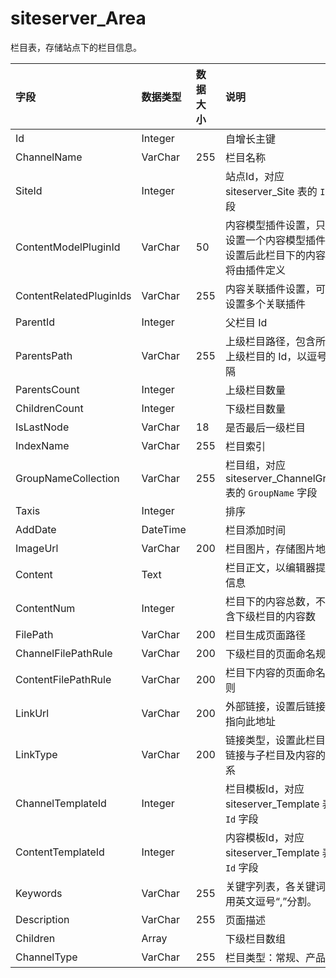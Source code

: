 # siteserver_Area

栏目表，存储站点下的栏目信息。

| 字段 | 数据类型 | 数据大小 | 说明 |
| :----- | :----- | :----- | :----- |
|Id|	Integer|		|自增长主键|
|ChannelName|	VarChar|	255	|栏目名称|
|SiteId|	Integer|		|站点Id，对应 siteserver_Site 表的 `Id` 字段 |
|ContentModelPluginId	| VarChar |	50	|内容模型插件设置，只能设置一个内容模型插件，设置后此栏目下的内容表将由插件定义|
|ContentRelatedPluginIds|	VarChar|	255	|内容关联插件设置，可以设置多个关联插件|
|ParentId	|Integer|		|父栏目 Id|
|ParentsPath	|VarChar|	255	|上级栏目路径，包含所有上级栏目的 Id，以逗号分隔|
|ParentsCount	|Integer|		|上级栏目数量|
|ChildrenCount	|Integer|		|下级栏目数量|
|IsLastNode|	VarChar	|18	|是否最后一级栏目|
|IndexName	|VarChar|	255	|栏目索引|
|GroupNameCollection|	VarChar|	255	|栏目组，对应 siteserver_ChannelGroup 表的 `GroupName` 字段|
|Taxis	|Integer|		|排序|
|AddDate	|DateTime|		|栏目添加时间|
|ImageUrl	|VarChar|	200	|栏目图片，存储图片地址|
|Content	|Text|		|栏目正文，以编辑器提交信息|
|ContentNum	|Integer|		|栏目下的内容总数，不包含下级栏目的内容数|
|FilePath	|VarChar	|200	|栏目生成页面路径|
|ChannelFilePathRule	|VarChar	|200	|下级栏目的页面命名规则|
|ContentFilePathRule	|VarChar	|200	|栏目下内容的页面命名规则|
|LinkUrl	|VarChar|	200	|外部链接，设置后链接将指向此地址|
|LinkType	|VarChar|	200	|链接类型，设置此栏目的链接与子栏目及内容的关系|
|ChannelTemplateId	|Integer|		|栏目模板Id，对应 siteserver_Template 表的 `Id` 字段|
|ContentTemplateId	|Integer|		|内容模板Id，对应 siteserver_Template 表的 `Id` 字段|
|Keywords	|VarChar|	255	|关键字列表，各关键词间用英文逗号“,”分割。|
|Description	|VarChar|	255	|页面描述|
|Children	|Array|		|下级栏目数组|
|ChannelType  |VarChar  |255  |栏目类型：常规、产品|